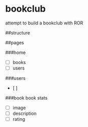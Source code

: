 # bookclub
attempt to build a bookclub with ROR

##structure

##pages

###home
- [ ] books
- [ ] users

###users
- [ ]

###book
book stats
- [ ] image
- [ ] description
- [ ] rating
